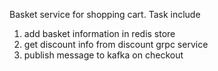 Basket service for shopping cart. Task include
1) add basket information in redis store
2) get discount info from discount grpc service
3) publish message to kafka on checkout
